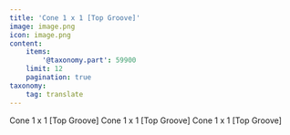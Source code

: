 ```yaml
---
title: 'Cone 1 x 1 [Top Groove]'
image: image.png
icon: image.png
content:
    items:
        '@taxonomy.part': 59900
    limit: 12
    pagination: true
taxonomy:
    tag: translate
---
```


Cone 1 x 1 [Top Groove]
Cone 1 x 1 [Top Groove]
Cone 1 x 1 [Top Groove]
